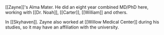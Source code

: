 [[Zayne]]'s Alma Mater. He did an eight year combined MD/PhD here, working with [[Dr. Noah]], [[Carter]], [[William]] and others.

In [[Skyhaven]]. Zayne also worked at [[Willow Medical Center]] during his studies, so it may have an affiliation with the university.